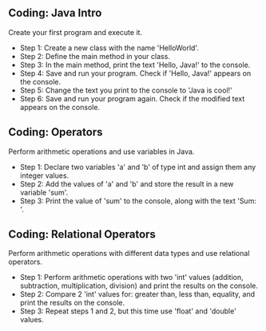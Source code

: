 
## Coding: Java Intro

Create your first program and execute it.

-   Step 1: Create a new class with the name 'HelloWorld'.
-   Step 2: Define the main method in your class.
-   Step 3: In the main method, print the text 'Hello, Java!' to the console.
-   Step 4: Save and run your program. Check if 'Hello, Java!' appears on the console.
-   Step 5: Change the text you print to the console to 'Java is cool!'
-   Step 6: Save and run your program again. Check if the modified text appears on the console.

## [](https://github.com/neuefische/hh-java-24-1-handouts/blob/main/1-Java/02-Java-Basic/challenges.md#coding-operators)Coding: Operators

Perform arithmetic operations and use variables in Java.

-   Step 1: Declare two variables 'a' and 'b' of type int and assign them any integer values.
-   Step 2: Add the values of 'a' and 'b' and store the result in a new variable 'sum'.
-   Step 3: Print the value of 'sum' to the console, along with the text 'Sum: '.

## [](https://github.com/neuefische/hh-java-24-1-handouts/blob/main/1-Java/02-Java-Basic/challenges.md#coding-relational-operators)Coding: Relational Operators

Perform arithmetic operations with different data types and use relational operators.

-   Step 1: Perform arithmetic operations with two 'int' values (addition, subtraction, multiplication, division) and print the results on the console.
-   Step 2: Compare 2 'int' values for: greater than, less than, equality, and print the results on the console.
-   Step 3: Repeat steps 1 and 2, but this time use 'float' and 'double' values.